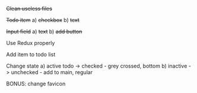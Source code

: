 
 ~~Clean useless files~~

 ~~Todo item~~
a) ~~checkbox~~
b) ~~text~~

 ~~Input field~~
a) ~~text~~
b) ~~add button~~

 Use Redux properly

 Add item to todo list

 Change state
a) active todo -> checked - grey crossed, bottom
b) inactive -> unchecked - add to main, regular

BONUS:
change favicon